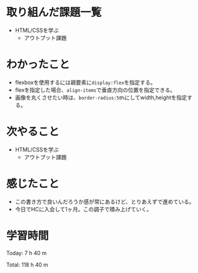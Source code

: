 # 取り組んだ課題一覧
- HTML/CSSを学ぶ
	- アウトプット課題

# わかったこと
- flexboxを使用するには親要素に`display:flex`を指定する。
- flexを指定した場合、`align-items`で垂直方向の位置を指定できる。
- 画像を丸くさせたい時は、`border-radius:50%`にしてwidth,heightを指定する。

# 次やること
- HTML/CSSを学ぶ
	- アウトプット課題

# 感じたこと
- この書き方で良いんだろうか感が常にあるけど、とりあえずで進めている。
- 今日でHCに入会して1ヶ月。この調子で積み上げていく。

# 学習時間
Today: 7 h 40 m

Total: 118 h 40 m

